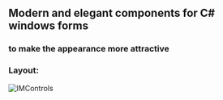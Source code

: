## Modern and elegant components for C# windows forms

### to make the appearance more attractive

### Layout:
![IMControls](https://github.com/user-attachments/assets/e1c15e5e-ee00-4a67-b17f-7332187a958f)
